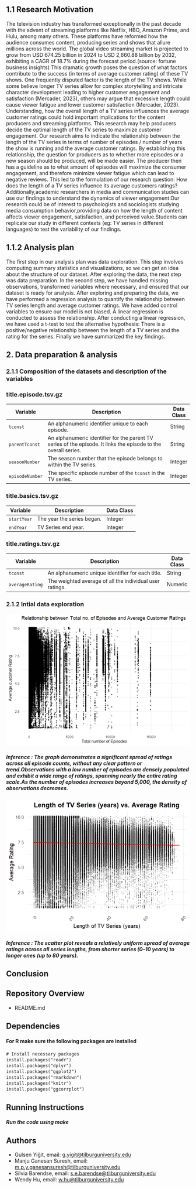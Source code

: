 ## 1.1 Research Motivation

The television industry has transformed exceptionally in the past decade
with the advent of streaming platforms like Netflix, HBO, Amazon Prime,
and Hulu, among many others. These platforms have reformed how the
audience consumes content, producing series and shows that allure
millions across the world. The global video streaming market is
projected to grow from USD 674.25 billion in 2024 to USD 2,660.88
billion by 2032, exhibiting a CAGR of 18.7% during the forecast
period.(source: fortune business insights) This dramatic growth poses
the question of what factors contribute to the success (in terms of
average customer rating) of these TV shows. One frequently disputed
factor is the length of the TV shows. While some believe longer TV
series allow for complex storytelling and intricate character
development leading to higher customer engagement and satisfaction
(Mercader, 2023), others may argue that excessive length could cause
viewer fatigue and lower customer satisfaction (Mercader, 2023).
Understanding, how the overall length of a TV series influences the
average customer ratings could hold important implications for the
content producers and streaming platforms. This research may help
producers decide the optimal length of the TV series to maximize
customer engagement. Our research aims to indicate the relationship
between the length of the TV series in terms of number of episodes /
number of years the show is running and the average customer ratings. By
establishing this relationship, the question for producers as to whether
more episodes or a new season should be produced, will be made easier.
The producer then has a guideline as to what amount of episodes will
maximize the consumer engagement, and therefore minimize viewer fatigue
which can lead to negative reviews. This led to the formulation of our
research question: How does the length of a TV series influence its
average customers ratings? Additionally,academic researchers in media
and communication studies can use our findings to understand the
dynamics of viewer engagement.Our research could be of interest to
psychologists and sociologists studying media consumption
behavior,providing data on how the length of content affects viewer
engagement, satisfaction, and perceived value.Students can replicate our
study in different contexts (eg: TV series in different languages) to
test the variability of our findings.

## 1.1.2 Analysis plan

The first step in our analysis plan was data exploration. This step
involves computing summary statistics and visualizations, so we can get
an idea about the structure of our dataset. After exploring the data,
the next step was data preparation. In the second step, we have handled
missing observations, transformed variables where necessary, and ensured
that our dataset is ready for analysis. After exploring and preparing
the data, we have performed a regression analysis to quantify the
relationship between TV series length and average customer ratings. We
have added control variables to ensure our model is not biased. A linear
regression is conducted to assess the relationship. After conducting a
linear regression, we have used a t-test to test the alternative
hypothesis: There is a positive/negative relationship between the length
of a TV series and the rating for the series. Finally we have summarized
the key findings.

## 2. Data preparation & analysis

### 2.1.1 Composition of the datasets and description of the variables

### title.episode.tsv.gz

<table>
<colgroup>
<col style="width: 13%" />
<col style="width: 77%" />
<col style="width: 9%" />
</colgroup>
<thead>
<tr class="header">
<th>Variable</th>
<th>Description</th>
<th>Data Class</th>
</tr>
</thead>
<tbody>
<tr class="odd">
<td><code>tconst</code></td>
<td>An alphanumeric identifier unique to each episode.</td>
<td>String</td>
</tr>
<tr class="even">
<td><code>parentTconst</code></td>
<td>An alphanumeric identifier for the parent TV series of the episode.
It links the episode to the overall series.</td>
<td>String</td>
</tr>
<tr class="odd">
<td><code>seasonNumber</code></td>
<td>The season number that the episode belongs to within the TV
series.</td>
<td>Integer</td>
</tr>
<tr class="even">
<td><code>episodeNumber</code></td>
<td>The specific episode number of the <code>tconst</code> in the TV
series.</td>
<td>Integer</td>
</tr>
</tbody>
</table>

### title.basics.tsv.gz

<table>
<thead>
<tr class="header">
<th>Variable</th>
<th>Description</th>
<th>Data Class</th>
</tr>
</thead>
<tbody>
<tr class="odd">
<td><code>startYear</code></td>
<td>The year the series began.</td>
<td>Integer</td>
</tr>
<tr class="even">
<td><code>endYear</code></td>
<td>TV Series end year.</td>
<td>Integer</td>
</tr>
</tbody>
</table>

### title.ratings.tsv.gz

<table>
<colgroup>
<col style="width: 17%" />
<col style="width: 69%" />
<col style="width: 13%" />
</colgroup>
<thead>
<tr class="header">
<th>Variable</th>
<th>Description</th>
<th>Data Class</th>
</tr>
</thead>
<tbody>
<tr class="odd">
<td><code>tconst</code></td>
<td>An alphanumeric unique identifier for each title.</td>
<td>String</td>
</tr>
<tr class="even">
<td><code>averageRating</code></td>
<td>The weighted average of all the individual user ratings.</td>
<td>Numeric</td>
</tr>
</tbody>
</table>

### 2.1.2 Intial data exploration



![](README_files/figure-markdown_strict/setup-1.png)

##### Inference : The graph demonstrates a significant spread of ratings across all episode counts, without any clear pattern or trend.Observations with a low number of episodes are densely populated and exhibit a wide range of ratings, spanning nearly the entire rating scale.As the number of episodes increases beyond 5,000, the density of observations decreases.



![](README_files/figure-markdown_strict/plot_setup-1.png)

##### Inference : The scatter plot reveals a relatively uniform spread of average ratings across all series lengths, from shorter series (0–10 years) to longer ones (up to 80 years).



## Conclusion 


## Repository Overview

-   README.md

## Dependencies

#### For R make sure the following packages are installed

    # Install necessary packages
    install.packages("readr")
    install.packages("dplyr")
    install.packages("ggplot2")
    install.packages("rmarkdown")
    install.packages("knitr")
    install.packages("ggcorrplot")


## Running Instructions

##### Run the code using make


## Authors

-   Gulsen Yiğit, email: <g.yigit@tilburguniversity.edu>
-   Manju Ganesan Suresh, email:
    <m.p.y.ganesansuresh@tilburguniversity.edu>
-   Silvia Barendse, email: <s.e.barendse@tilburguniversity.edu>
-   Wendy Hu, email: <w.hu@tilburguniversity.edu>
